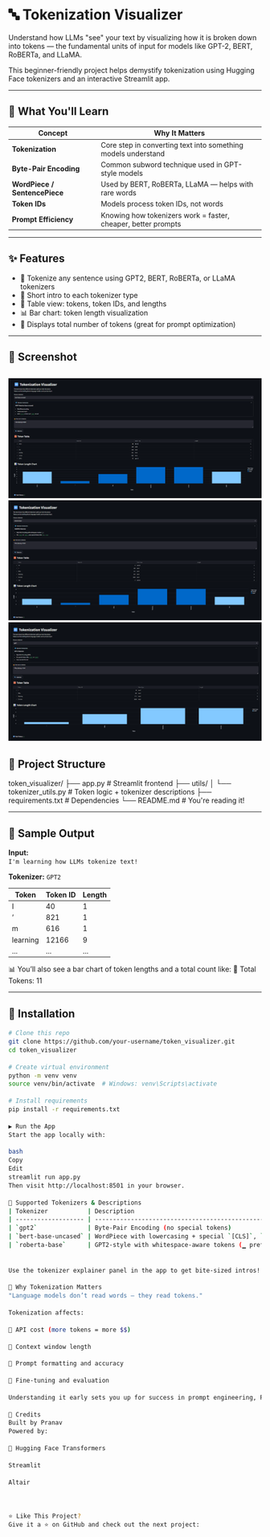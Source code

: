 # 🔤 Tokenization Visualizer

Understand how LLMs "see" your text by visualizing how it is broken down into tokens — the fundamental units of input for models like GPT-2, BERT, RoBERTa, and LLaMA.

This beginner-friendly project helps demystify tokenization using Hugging Face tokenizers and an interactive Streamlit app. 

---

## 🎯 What You'll Learn

| Concept                  | Why It Matters                                        |
|--------------------------|--------------------------------------------------------|
| **Tokenization**         | Core step in converting text into something models understand |
| **Byte-Pair Encoding**   | Common subword technique used in GPT-style models     |
| **WordPiece / SentencePiece** | Used by BERT, RoBERTa, LLaMA — helps with rare words |
| **Token IDs**            | Models process token IDs, not words                   |
| **Prompt Efficiency**    | Knowing how tokenizers work = faster, cheaper, better prompts |

---

## ✨ Features

- 🧱 Tokenize any sentence using GPT2, BERT, RoBERTa, or LLaMA tokenizers
- 🧠 Short intro to each tokenizer type
- 📄 Table view: tokens, token IDs, and lengths
- 📊 Bar chart: token length visualization
- 🔢 Displays total number of tokens (great for prompt optimization)

---

## 📸 Screenshot

<sub>![alt text](image-1.png)</sub>
<sub>![alt text](image-2.png)</sub>
<sub>![alt text](image-3.png)</sub>
---

## 🧱 Project Structure

token_visualizer/
├── app.py # Streamlit frontend
├── utils/
│ └── tokenizer_utils.py # Token logic + tokenizer descriptions
├── requirements.txt # Dependencies
└── README.md # You're reading it!



---

## 🧪 Sample Output

**Input:**  
`I'm learning how LLMs tokenize text!`

**Tokenizer:** `GPT2`

| Token   | Token ID | Length |
|---------|----------|--------|
| I       | 40       | 1      |
| ’       | 821      | 1      |
| m       | 616      | 1      |
|  learning | 12166   | 9      |
| ...     | ...      | ...    |

📊 You’ll also see a bar chart of token lengths and a total count like:
🔢 Total Tokens: 11



---

## 🔧 Installation

```bash
# Clone this repo
git clone https://github.com/your-username/token_visualizer.git
cd token_visualizer

# Create virtual environment
python -m venv venv
source venv/bin/activate  # Windows: venv\Scripts\activate

# Install requirements
pip install -r requirements.txt

▶️ Run the App
Start the app locally with:

bash
Copy
Edit
streamlit run app.py
Then visit http://localhost:8501 in your browser.

🔁 Supported Tokenizers & Descriptions
| Tokenizer           | Description                                           |
| ------------------- | ----------------------------------------------------- |
| `gpt2`              | Byte-Pair Encoding (no special tokens)                |
| `bert-base-uncased` | WordPiece with lowercasing + special `[CLS]`, `[SEP]` |
| `roberta-base`      | GPT2-style with whitespace-aware tokens (▁ prefix)    |


Use the tokenizer explainer panel in the app to get bite-sized intros!

🧠 Why Tokenization Matters
"Language models don’t read words — they read tokens."

Tokenization affects:

💸 API cost (more tokens = more $$)

🧠 Context window length

🎯 Prompt formatting and accuracy

🧪 Fine-tuning and evaluation

Understanding it early sets you up for success in prompt engineering, RAG, and model deployment.

🤝 Credits
Built by Pranav 
Powered by:

🤗 Hugging Face Transformers

Streamlit

Altair



⭐ Like This Project?
Give it a ⭐ on GitHub and check out the next project:
